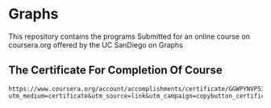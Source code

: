 # Graphs

This repository contains the programs Submitted for an online course on coursera.org offered by the UC SanDiego on Graphs

## The Certificate For Completion Of Course

```
https://www.coursera.org/account/accomplishments/certificate/GGWPYNVP53GD?utm_medium=certificate&utm_source=link&utm_campaign=copybutton_certificate
```